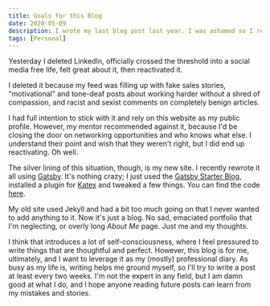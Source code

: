 ```yaml
---
title: Goals for this Blog
date: 2020-05-09
description: I wrote my last blog post last year. I was ashamed so I redid my site and wanted to talk about it.
tags: [Personal]
---
```


Yesterday I deleted LinkedIn, officially crossed the threshold into a social media free life, felt great about it, then reactivated it. 

I deleted it because my feed was filling up with fake sales stories, "motivational" and tone-deaf posts about working harder without a shred of compassion, and racist and sexist comments on completely benign articles. 

I had full intention to stick with it and rely on this website as my public profile. However, my mentor recommended against it, because I'd be closing the door on networking opportunities and who knows what else. I understand their point and wish that they weren't right, but I did end up reactivating. Oh well.

The silver lining of this situation, though, is my new site. I recently rewrote it all using [Gatsby](https://www.gatsbyjs.org/). It's nothing crazy; I just used the [Gatsby Starter Blog](https://github.com/gatsbyjs/gatsby-starter-blog), installed a plugin for [Katex](https://www.gatsbyjs.org/packages/gatsby-remark-katex/) and tweaked a few things. You can find the code [here](https://gitlab.com/caryssaperez/caryssaperez.gitlab.io). 

My old site used Jekyll and had a bit too much going on that I never wanted to add anything to it. Now it's just a blog. No sad, emaciated portfolio that I'm neglecting, or overly long _About Me_ page. Just me and my thoughts.

I think that introduces a lot of self-consciousness, where I feel pressured to write things that are thoughtful and perfect. However, this blog is for me, ultimately, and I want to leverage it as my (mostly) professional diary. As busy as my life is, writing helps me ground myself, so I'll try to write a post at least every two weeks. I'm not the expert in any field, but I am damn good at what I do, and I hope anyone reading future posts can learn from my mistakes and stories.